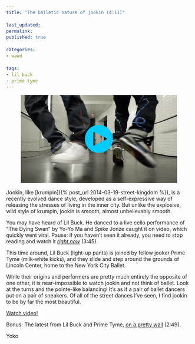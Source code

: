 ```yaml
---
title: "The balletic nature of jookin (4:11)"

last_updated: 
permalink: 
published: true

categories:
- wawd

tags:
- lil buck
- prime tyme
---
```


<figure>
	<a href="https://www.youtube.com/watch?v=83lQ03zYjbY"><img src="/assets/images/2014-09-10-lil-buck-prime-tyme-jookin.jpg" alt="Two pairs of fresh sneakers twirling on the ground at Lincoln Center" /></a>
</figure>

Jookin, like [krumpin]({% post_url 2014-03-19-street-kingdom %}), is a recently evolved dance style, developed as a self-expressive way of releasing the stresses of living in the inner city. But unlike the explosive, wild style of krumpin, jookin is smooth, almost unbelievably smooth.

You may have heard of Lil Buck. He danced to a live cello performance of “The Dying Swan” by Yo-Yo Ma and Spike Jonze caught it on video, which quickly went viral. Pause: if you haven’t seen it already, you need to stop reading and watch it [*right now*](https://www.youtube.com/watch?v=C9jghLeYufQ) (3:45).

This time around, Lil Buck (light-up pants) is joined by fellow jooker Prime Tyme (milk-white kicks), and they slide and step around the grounds of Lincoln Center, home to the New York City Ballet.

While their origins and performers are pretty much entirely the opposite of one other, it is near-impossible to watch jookin and not think of ballet. Look at the turns and the pointe-like balancing! It’s as if a pair of ballet dancers put on a pair of sneakers. Of all of the street dances I’ve seen, I find jookin to be by far the most beautiful.

[Watch video!](https://www.youtube.com/watch?v=83lQ03zYjbY)

Bonus: The latest from Lil Buck and Prime Tyme, [on a pretty wall](https://www.youtube.com/watch?v=3FrmzcngQJg) (2:49).

Yoko